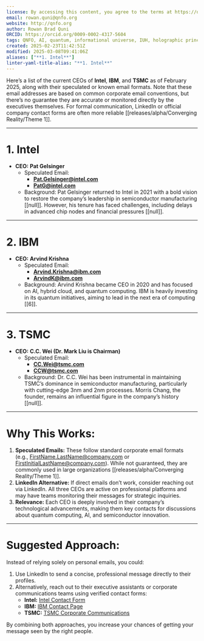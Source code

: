 ```yaml
---
license: By accessing this content, you agree to the terms at https://qnfo.org/LICENSE
email: rowan.quni@qnfo.org
website: http://qnfo.org
author: Rowan Brad Quni
ORCID: https://orcid.org/0009-0002-4317-5604
tags: QNFO, AI, quantum, informational universe, IUH, holographic principle
created: 2025-02-23T11:42:51Z
modified: 2025-03-08T09:41:06Z
aliases: ["**1. Intel**"]
linter-yaml-title-alias: "**1. Intel**"
---
```


Here’s a list of the current CEOs of **Intel**, **IBM**, and **TSMC** as of February 2025, along with their speculated or known email formats. Note that these email addresses are based on common corporate email conventions, but there’s no guarantee they are accurate or monitored directly by the executives themselves. For formal communication, LinkedIn or official company contact forms are often more reliable [[releases/alpha/Converging Reality/Theme 1]].

---

# **1. Intel**

- **CEO:** **Pat Gelsinger**
  - Speculated Email:
    - **Pat.Gelsinger@intel.com**
    - **PatG@intel.com**
  - Background: Pat Gelsinger returned to Intel in 2021 with a bold vision to restore the company’s leadership in semiconductor manufacturing [[null]]. However, his tenure has faced challenges, including delays in advanced chip nodes and financial pressures [[null]].

---

# **2. IBM**

- **CEO:** **Arvind Krishna**
  - Speculated Email:
    - **Arvind.Krishna@ibm.com**
    - **ArvindK@ibm.com**
  - Background: Arvind Krishna became CEO in 2020 and has focused on AI, hybrid cloud, and quantum computing. IBM is heavily investing in its quantum initiatives, aiming to lead in the next era of computing [[6]].

---

# **3. TSMC**

- **CEO:** **C.C. Wei (Dr. Mark Liu is Chairman)**
  - Speculated Email:
    - **CC.Wei@tsmc.com**
    - **CCW@tsmc.com**
  - Background: Dr. C.C. Wei has been instrumental in maintaining TSMC’s dominance in semiconductor manufacturing, particularly with cutting-edge 3nm and 2nm processes. Morris Chang, the founder, remains an influential figure in the company’s history [[null]].

---

# **Why This Works:**

1. **Speculated Emails:** These follow standard corporate email formats (e.g., FirstName.LastName@company.com or FirstInitialLastName@company.com). While not guaranteed, they are commonly used in large organizations [[releases/alpha/Converging Reality/Theme 1]].
2. **LinkedIn Alternative:** If direct emails don’t work, consider reaching out via LinkedIn. All three CEOs are active on professional platforms and may have teams monitoring their messages for strategic inquiries.
3. **Relevance:** Each CEO is deeply involved in their company’s technological advancements, making them key contacts for discussions about quantum computing, AI, and semiconductor innovation.

---

# **Suggested Approach:**

Instead of relying solely on personal emails, you could:
1. Use LinkedIn to send a concise, professional message directly to their profiles.
2. Alternatively, reach out to their executive assistants or corporate communications teams using verified contact forms:
   - **Intel:** [Intel Contact Form](https://www.intel.com/content/www/us/en/forms/corporate/contact-us.html)
   - **IBM:** [IBM Contact Page](https://www.ibm.com/contact)
   - **TSMC:** [TSMC Corporate Communications](mailto:corporate.communications@tsmc.com)

By combining both approaches, you increase your chances of getting your message seen by the right people.
